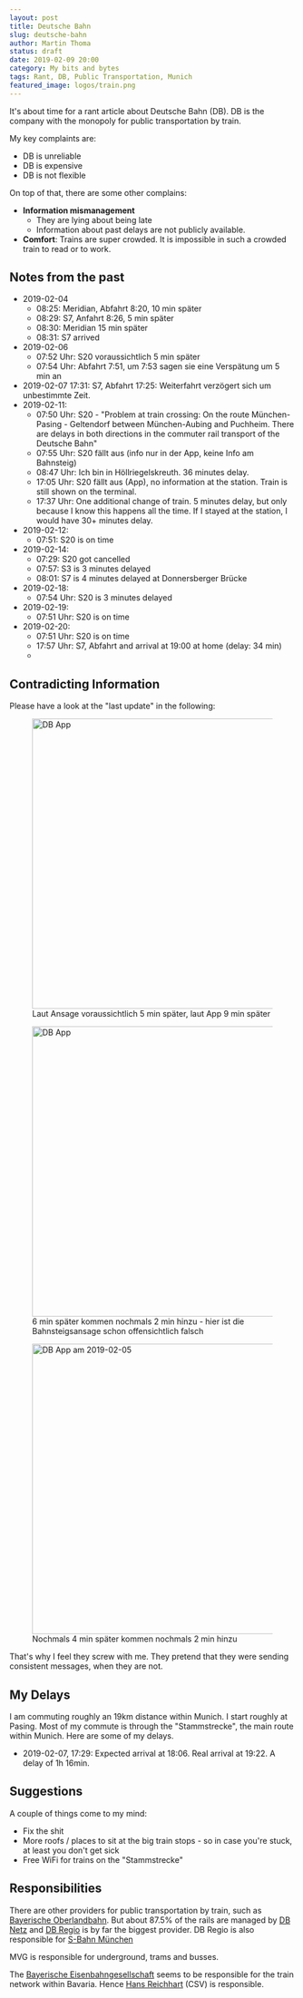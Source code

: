 ```yaml
---
layout: post
title: Deutsche Bahn
slug: deutsche-bahn
author: Martin Thoma
status: draft
date: 2019-02-09 20:00
category: My bits and bytes
tags: Rant, DB, Public Transportation, Munich
featured_image: logos/train.png
---
```

It's about time for a rant article about Deutsche Bahn (DB). DB is
the company with the monopoly for public transportation by train.

My key complaints are:

* DB is unreliable
* DB is expensive
* DB is not flexible

On top of that, there are some other complains:

* **Information mismanagement**
    * They are lying about being late
    * Information about past delays are not publicly available.
* **Comfort**: Trains are super crowded. It is impossible in such a crowded
  train to read or to work.


## Notes from the past

* 2019-02-04
    * 08:25: Meridian, Abfahrt 8:20, 10 min später
    * 08:29: S7, Anfahrt 8:26, 5 min später
    * 08:30: Meridian 15 min später
    * 08:31: S7 arrived
* 2019-02-06
    * 07:52 Uhr: S20 voraussichtlich 5 min später
    * 07:54 Uhr: Abfahrt 7:51, um 7:53 sagen sie eine Verspätung um 5 min an
* 2019-02-07 17:31: S7, Abfahrt 17:25: Weiterfahrt verzögert sich um unbestimmte Zeit.
* 2019-02-11:
    * 07:50 Uhr: S20 - "Problem at train crossing: On the route München-Pasing - Geltendorf between München-Aubing and Puchheim. There are delays in both directions in the commuter rail transport of the Deutsche Bahn"
    * 07:55 Uhr: S20 fällt aus (info nur in der App, keine Info am Bahnsteig)
    * 08:47 Uhr: Ich bin in Höllriegelskreuth. 36 minutes delay.
    * 17:05 Uhr: S20 fällt aus (App), no information at the station. Train is still shown on the terminal.
    * 17:37 Uhr: One additional change of train. 5 minutes delay, but only because I know this happens all the time. If I stayed at the station, I would have 30+ minutes delay.
* 2019-02-12:
    * 07:51: S20 is on time
* 2019-02-14:
    * 07:29: S20 got cancelled
    * 07:57: S3 is 3 minutes delayed
    * 08:01: S7 is 4 minutes delayed at Donnersberger Brücke
* 2019-02-18:
    * 07:54 Uhr: S20 is 3 minutes delayed
* 2019-02-19:
    * 07:51 Uhr: S20 is on time
* 2019-02-20:
    * 07:51 Uhr: S20 is on time
    * 17:57 Uhr: S7, Abfahrt and arrival at 19:00 at home (delay: 34 min)
    *

## Contradicting Information

Please have a look at the "last update" in the following:

<figure class="wp-caption aligncenter img-thumbnail">
    <a href="../images/2019/02/bahn-app-2019-02-05-07-51.jpg"><img src="../images/2019/02/bahn-app-2019-02-05-07-51.jpg" alt="DB App" style="width: 512px;"/></a>
    <figcaption class="text-center">Laut Ansage voraussichtlich 5 min später, laut App 9 min später</figcaption>
</figure>

<figure class="wp-caption aligncenter img-thumbnail">
    <a href="../images/2019/02/bahn-app-2019-02-05-07-57.jpg"><img src="../images/2019/02/bahn-app-2019-02-05-07-57.jpg" alt="DB App" style="width: 512px;"/></a>
    <figcaption class="text-center">6 min später kommen nochmals 2 min hinzu - hier ist die Bahnsteigsansage schon offensichtlich falsch</figcaption>
</figure>

<figure class="wp-caption aligncenter img-thumbnail">
    <a href="../images/2019/02/bahn-app-2019-02-05-08-01.jpg"><img src="../images/2019/02/bahn-app-2019-02-05-08-01.jpg" alt="DB App am 2019-02-05" style="width: 512px;"/></a>
    <figcaption class="text-center">Nochmals 4 min später kommen nochmals 2 min hinzu</figcaption>
</figure>

That's why I feel they screw with me. They pretend that they were sending
consistent messages, when they are not.


## My Delays

I am commuting roughly an 19km distance within Munich. I start roughly at
Pasing. Most of my commute is through the "Stammstrecke", the main route within
Munich. Here are some of my delays.

* 2019-02-07, 17:29: Expected arrival at 18:06. Real arrival at 19:22. A delay of 1h 16min.


## Suggestions

A couple of things come to my mind:

* Fix the shit
* More roofs / places to sit at the big train stops - so in case you're stuck, at least you don't get sick
* Free WiFi for trains on the "Stammstrecke"



## Responsibilities

There are other providers for public transportation by train,
such as [Bayerische Oberlandbahn](https://en.wikipedia.org/wiki/Bayerische_Oberlandbahn).
But about 87.5% of the rails are managed by [DB Netz](https://en.wikipedia.org/wiki/DB_Netz) and [DB Regio](https://en.wikipedia.org/wiki/DB_Regio) is by far the biggest provider. DB Regio
is also responsible for [S-Bahn München](https://de.wikipedia.org/wiki/S-Bahn_M%C3%BCnchen)

MVG is responsible for underground, trams and busses.

The [Bayerische Eisenbahngesellschaft](https://de.wikipedia.org/wiki/Bayerische_Eisenbahngesellschaft)
seems to be responsible for the train network within Bavaria. Hence [Hans Reichhart](https://de.wikipedia.org/wiki/Hans_Reichhart) (CSV) is responsible.
